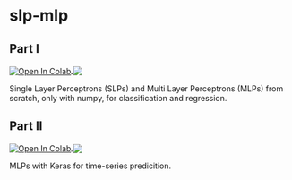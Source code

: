 # slp-mlp

## Part I

<a href="https://colab.research.google.com/github/mark-antal-csizmadia/slp-mlp/blob/main/Part%20I%20-%20SLP%20and%20MLP.ipynb">
  <img align="center" src="https://colab.research.google.com/assets/colab-badge.svg" alt="Open In Colab"/>
</a>

<a href="https://nbviewer.jupyter.org/github/mark-antal-csizmadia/slp-mlp/blob/main/Part%20I%20-%20SLP%20and%20MLP.ipynb">
  <img align="center" src="https://img.shields.io/badge/Jupyter-Open%20In%20nbviewer-informational?style=flat&logo=Jupyter&logoColor=F37626&color=blue" />
</a>

Single Layer Perceptrons (SLPs) and Multi Layer Perceptrons (MLPs) from scratch, only with numpy, for classification and regression.

## Part II

<a href="https://colab.research.google.com/github/mark-antal-csizmadia/slp-mlp/blob/main/Part%20II%20-%20MLP%20with%20Keras.ipynb">
  <img align="center" src="https://colab.research.google.com/assets/colab-badge.svg" alt="Open In Colab"/>
</a>

<a href="https://nbviewer.jupyter.org/github/mark-antal-csizmadia/slp-mlp/blob/main/Part%20II%20-%20MLP%20with%20Keras.ipynb">
  <img align="center" src="https://img.shields.io/badge/Jupyter-Open%20In%20nbviewer-informational?style=flat&logo=Jupyter&logoColor=F37626&color=blue" />
</a>

MLPs with Keras for time-series predicition.
